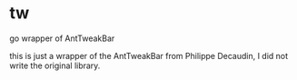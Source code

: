 tw
==

go wrapper of AntTweakBar

this is just a wrapper of the AntTweakBar from Philippe Decaudin, I did not write the original library.
